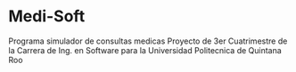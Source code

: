 # Medi-Soft
Programa simulador de consultas medicas
Proyecto de 3er Cuatrimestre de la Carrera de Ing. en Software para la Universidad Politecnica de Quintana Roo
